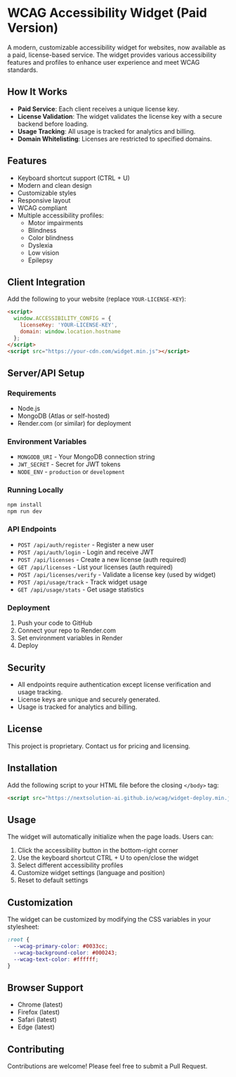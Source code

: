# WCAG Accessibility Widget (Paid Version)

A modern, customizable accessibility widget for websites, now available as a paid, license-based service. The widget provides various accessibility features and profiles to enhance user experience and meet WCAG standards.

## How It Works

- **Paid Service**: Each client receives a unique license key.
- **License Validation**: The widget validates the license key with a secure backend before loading.
- **Usage Tracking**: All usage is tracked for analytics and billing.
- **Domain Whitelisting**: Licenses are restricted to specified domains.

## Features

- Keyboard shortcut support (CTRL + U)
- Modern and clean design
- Customizable styles
- Responsive layout
- WCAG compliant
- Multiple accessibility profiles:
  - Motor impairments
  - Blindness
  - Color blindness
  - Dyslexia
  - Low vision
  - Epilepsy

## Client Integration
Add the following to your website (replace `YOUR-LICENSE-KEY`):

```html
<script>
  window.ACCESSIBILITY_CONFIG = {
    licenseKey: 'YOUR-LICENSE-KEY',
    domain: window.location.hostname
  };
</script>
<script src="https://your-cdn.com/widget.min.js"></script>
```

## Server/API Setup

### Requirements
- Node.js
- MongoDB (Atlas or self-hosted)
- Render.com (or similar) for deployment

### Environment Variables
- `MONGODB_URI` - Your MongoDB connection string
- `JWT_SECRET` - Secret for JWT tokens
- `NODE_ENV` - `production` or `development`

### Running Locally
```bash
npm install
npm run dev
```

### API Endpoints
- `POST /api/auth/register` - Register a new user
- `POST /api/auth/login` - Login and receive JWT
- `POST /api/licenses` - Create a new license (auth required)
- `GET /api/licenses` - List your licenses (auth required)
- `POST /api/licenses/verify` - Validate a license key (used by widget)
- `POST /api/usage/track` - Track widget usage
- `GET /api/usage/stats` - Get usage statistics

### Deployment
1. Push your code to GitHub
2. Connect your repo to Render.com
3. Set environment variables in Render
4. Deploy

## Security
- All endpoints require authentication except license verification and usage tracking.
- License keys are unique and securely generated.
- Usage is tracked for analytics and billing.

## License
This project is proprietary. Contact us for pricing and licensing.

## Installation

Add the following script to your HTML file before the closing `</body>` tag:

```html
<script src="https://nextsolution-ai.github.io/wcag/widget-deploy.min.js"></script>
```

## Usage

The widget will automatically initialize when the page loads. Users can:

1. Click the accessibility button in the bottom-right corner
2. Use the keyboard shortcut CTRL + U to open/close the widget
3. Select different accessibility profiles
4. Customize widget settings (language and position)
5. Reset to default settings

## Customization

The widget can be customized by modifying the CSS variables in your stylesheet:

```css
:root {
  --wcag-primary-color: #0033cc;
  --wcag-background-color: #000243;
  --wcag-text-color: #ffffff;
}
```

## Browser Support

- Chrome (latest)
- Firefox (latest)
- Safari (latest)
- Edge (latest)

## Contributing

Contributions are welcome! Please feel free to submit a Pull Request. 